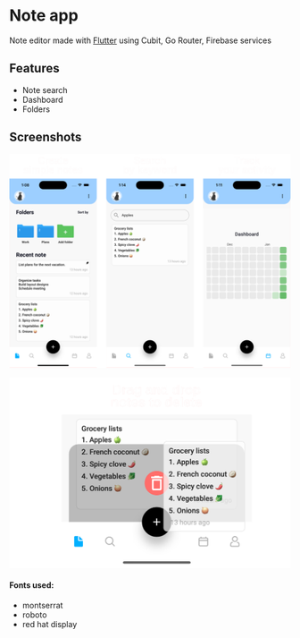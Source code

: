 # Note app

Note editor made with [Flutter](https://flutter.dev) using Cubit, Go Router, Firebase services

## Features

* Note search
* Dashboard
* Folders

## Screenshots

![App Screenshot](https://github.com/Andreogit/Note-app/blob/main/demo.png?raw=true)

![App Screenshot](https://github.com/Andreogit/Note-app/blob/main/demo2.png?raw=true)

#### Fonts used: 
* montserrat
* roboto
* red hat display